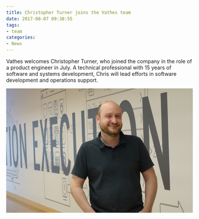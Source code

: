 ```yaml
---
title: Christopher Turner joins the Vathes team
date: 2017-08-07 09:38:55
tags:
- team
categories: 
- News
---
```

Vathes welcomes Christopher Turner, who joined the company in the role of a product engineer in July. A technical professional with 15 years of software and systems development, Chris will lead efforts in software development and operations support.

![](/static/posts/Welcome-Chris/welcomeChris.jpg "Chris at TMCx")
